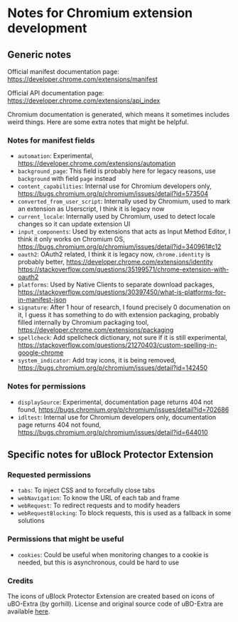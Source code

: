 # Notes for Chromium extension development

## Generic notes

Official manifest documentation page: https://developer.chrome.com/extensions/manifest

Official API documentation page: https://developer.chrome.com/extensions/api_index

Chromium documentation is generated, which means it sometimes includes weird things. Here are some extra notes that might be helpful. 

### Notes for manifest fields

* `automation`: Experimental, https://developer.chrome.com/extensions/automation
* `background_page`: This field is probably here for legacy reasons, use `background` with field `page` instead
* `content_capabilities`: Internal use for Chromium developers only, https://bugs.chromium.org/p/chromium/issues/detail?id=573504
* `converted_from_user_script`: Internally used by Chromium, used to mark an extension as Userscript, I think it is legacy now
* `current_locale`: Internally used by Chromium, used to detect locale changes so it can update extension UI
* `input_components`: Used by extensions that acts as Input Method Editor, I think it only works on Chromium OS, 
 https://bugs.chromium.org/p/chromium/issues/detail?id=340961#c12
* `oauth2`: OAuth2 related, I think it is legacy now, `chrome.identity` is probably better, https://developer.chrome.com/extensions/identity
 https://stackoverflow.com/questions/35199571/chrome-extension-with-oauth2
* `platforms`: Used by Native Clients to separate download packages, 
 https://stackoverflow.com/questions/30397450/what-is-platforms-for-in-manifest-json
* `signature`: After 1 hour of research, I found precisely 0 documenation on it, I guess it has something to do with extension packaging, 
 probably filled internally by Chromium packaging tool, https://developer.chrome.com/extensions/packaging
* `spellcheck`: Add spellcheck dictionary, not sure if it is still experimental, 
 https://stackoverflow.com/questions/21270403/custom-spelling-in-google-chrome
* `system_indicator`: Add tray icons, it is being removed, https://bugs.chromium.org/p/chromium/issues/detail?id=142450

### Notes for permissions

* `displaySource`: Experimental, documentation page returns 404 not found, https://bugs.chromium.org/p/chromium/issues/detail?id=702686
* `idltest`: Internal use for Chromium developers only, documentation page returns 404 not found, 
 https://bugs.chromium.org/p/chromium/issues/detail?id=644010

## Specific notes for uBlock Protector Extension

### Requested permissions

* `tabs`: To inject CSS and to forcefully close tabs
* `webNavigation`: To know the URL of each tab and frame
* `webRequest`: To redirect requests and to modify headers
* `webRequestBlocking`: To block requests, this is used as a fallback in some solutions

### Permissions that might be useful

* `cookies`: Could be useful when monitoring changes to a cookie is needed, but this is asynchronous, could be hard to use

### Credits

The icons of uBlock Protector Extension are created based on icons of uBO-Extra (by gorhill). License and original source code 
of uBO-Extra are available [here](https://github.com/gorhill/uBO-Extra). 
